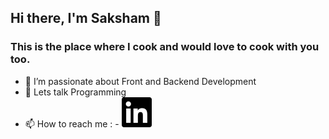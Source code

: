 ## Hi there, I'm Saksham 👋

### This is the place where I cook and would love to cook with you too.

- 🔭 I’m passionate about Front and Backend Development
- 💬 Lets talk Programming
- 📫 How to reach me : - [<img src="img/linkedin.svg" />][website]

[website]: "https://www.linkedin.com/in/saksham-kothari-927568216/"

  
